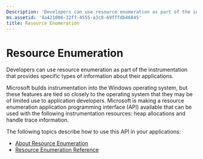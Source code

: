 ```yaml
---
Description: 'Developers can use resource enumeration as part of the instrumentation that provides specific types of information about their applications.Microsoft builds instrumentation into the Windows operating system, but these features are tied so closely to the operating system that they may be of limited use to application developers. Microsoft is making a resource enumeration application programming interface (API) available that can be used with the following instrumentation resources: heap allocations and handle trace information.The following topics describe how to use this API in your applications:About Resource EnumerationResource Enumeration Reference'
ms.assetid: '4a421006-32ff-4555-a3c8-69fffdb46845'
title: Resource Enumeration
---
```


# Resource Enumeration

Developers can use resource enumeration as part of the instrumentation that provides specific types of information about their applications.

Microsoft builds instrumentation into the Windows operating system, but these features are tied so closely to the operating system that they may be of limited use to application developers. Microsoft is making a resource enumeration application programming interface (API) available that can be used with the following instrumentation resources: heap allocations and handle trace information.

The following topics describe how to use this API in your applications:

-   [About Resource Enumeration](about-resource-enumeration.md)
-   [Resource Enumeration Reference](resource-enumeration-reference.md)

 

 



